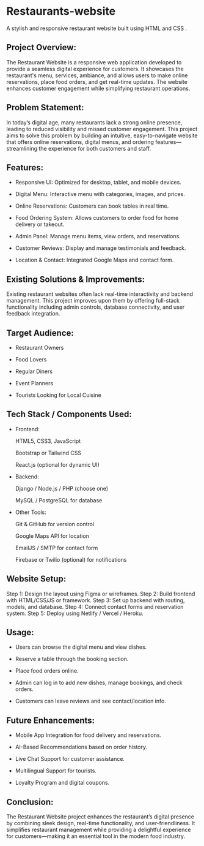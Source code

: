 # Restaurants-website
A stylish and responsive restaurant website built using HTML and CSS .
## Project Overview:
The Restaurant Website is a responsive web application developed to provide a seamless digital experience for customers. It showcases the restaurant's menu, services, ambiance, and allows users to make online reservations, place food orders, and get real-time updates. The website enhances customer engagement while simplifying restaurant operations.

## Problem Statement:
In today’s digital age, many restaurants lack a strong online presence, leading to reduced visibility and missed customer engagement. This project aims to solve this problem by building an intuitive, easy-to-navigate website that offers online reservations, digital menus, and ordering features—streamlining the experience for both customers and staff.

## Features:
- Responsive UI: Optimized for desktop, tablet, and mobile devices.

- Digital Menu: Interactive menu with categories, images, and prices.

- Online Reservations: Customers can book tables in real time.

- Food Ordering System: Allows customers to order food for home delivery or takeout.

- Admin Panel: Manage menu items, view orders, and reservations.

- Customer Reviews: Display and manage testimonials and feedback.

- Location & Contact: Integrated Google Maps and contact form.

## Existing Solutions & Improvements:
Existing restaurant websites often lack real-time interactivity and backend management. This project improves upon them by offering full-stack functionality including admin controls, database connectivity, and user feedback integration.

## Target Audience:
- Restaurant Owners

- Food Lovers

- Regular Diners

- Event Planners

- Tourists Looking for Local Cuisine

## Tech Stack / Components Used:
- Frontend:

  HTML5, CSS3, JavaScript

  Bootstrap or Tailwind CSS

  React.js (optional for dynamic UI)

- Backend:

  Django / Node.js / PHP (choose one)

  MySQL / PostgreSQL for database

- Other Tools:

  Git & GitHub for version control

  Google Maps API for location

  EmailJS / SMTP for contact form

  Firebase or Twilio (optional) for notifications

## Website Setup:
Step 1: Design the layout using Figma or wireframes.
Step 2: Build frontend with HTML/CSS/JS or framework.
Step 3: Set up backend with routing, models, and database.
Step 4: Connect contact forms and reservation system.
Step 5: Deploy using Netlify / Vercel / Heroku.

## Usage:
- Users can browse the digital menu and view dishes.

- Reserve a table through the booking section.

- Place food orders online.

- Admin can log in to add new dishes, manage bookings, and check orders.

- Customers can leave reviews and see contact/location info.

## Future Enhancements:
- Mobile App Integration for food delivery and reservations.

- AI-Based Recommendations based on order history.

- Live Chat Support for customer assistance.

- Multilingual Support for tourists.

- Loyalty Program and digital coupons.

## Conclusion:
The Restaurant Website project enhances the restaurant’s digital presence by combining sleek design, real-time functionality, and user-friendliness. It simplifies restaurant management while providing a delightful experience for customers—making it an essential tool in the modern food industry.
